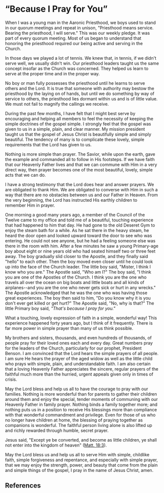 # “Because I Pray for You”

When I was a young man in the Aaronic Priesthood, we boys used to stand in our
quorum meetings and repeat in unison, "Priesthood means service. Bearing the
priesthood, I will serve." This was our weekly pledge. It was part of every
quorum meeting. Most of us began to understand that honoring the priesthood
required our being active and serving in the Church.

In those days we played a lot of tennis. We knew that, in tennis, if we didn't
serve well, we usually didn't win. Our priesthood leaders taught us the same
concept insofar as the Church was concerned. They helped us learn to serve at
the proper time and in the proper way.

No boy or man fully possesses the priesthood until he learns to serve others
and the Lord. It is true that someone with authority may bestow the priesthood
by the laying on of hands, but until we do something by way of service to
others, the priesthood lies dormant within us and is of little value. We must
not fail to magnify the callings we receive.

During the past few months, I have felt that I might best serve by encouraging
and helping all members to feel the necessity of keeping the simple doctrines
of the gospel simple. I strongly feel that the gospel was given to us in a
simple, plain, and clear manner. My mission president taught us that the
gospel of Jesus Christ is beautifully simple and simply beautiful. The
tendency of many is to complicate these lovely, simple requirements that the
Lord has given to us.

Nothing is more simple than prayer. The Savior, while upon the earth, gave the
example and commanded all to follow in His footsteps. If we have faith that
our Heavenly Father lives and that we can commune with Him in a very direct
way, then prayer becomes one of the most beautiful, lovely, simple acts that
we can do.

I have a strong testimony that the Lord does hear and answer prayers. We are
obligated to thank Him. We are obligated to converse with Him in such a way
that there are no obstacles between us and our Father in Heaven. From the very
beginning, the Lord has instructed His earthly children to remember Him in
prayer.

One morning a good many years ago, a member of the Council of the Twelve came
to my office and told me of a beautiful, touching experience that had happened
to him that day. He had gone to the old Deseret Gym to enjoy the steam bath
for a while. As he sat there in the heavy steam, he heard the door open and
looked upward toward the door to see who was entering. He could not see
anyone, but he had a feeling someone else was there in the room with him.
After a few minutes he saw a young Primary-age boy about eight or nine years
old who had seated himself two or three feet away. The boy gradually slid
closer to the Apostle, and they finally said "hello" to each other. Then the
boy moved even closer until he could look up into the face of the Church
leader. The little boy said, "Mister, I think I know who you are." The Apostle
said, "Who am I?" The boy said, "I think you are one of the Apostles of the
Church. I think you are the one who travels all over the ocean on big boats
and little boats and all kinds of airplanes--and you are the one who never
gets sick or hurt in any wrecks." The Apostle acknowledged that he was the one
who was having those great experiences. The boy then said to him, "Do you know
why it is you don't ever get killed or get hurt?" The Apostle said, "No, why
is that?" The little Primary boy said, _"That's because I pray for you."_

What a touching, lovely expression of faith in a simple, wonderful way! This
experience happened forty years ago, but I think of it frequently. There is
far more power in simple prayer than many of us think possible.

My brothers and sisters, thousands, and even hundreds of thousands, of people
pray for their loved ones each and every day. Great numbers pray for the
leaders of the Church, particularly for our prophet, President Benson. I am
convinced that the Lord hears the simple prayers of all people. I am sure He
hears the prayer of the aged widow as well as the little child who prays with
simple, plain, and understandable faith. I am also certain that a loving
Heavenly Father appreciates the sincere, regular prayers of the faithful much
more than the hurried, urgent appeals given only in times of crisis.

May the Lord bless and help us all to have the courage to pray with our
families. Nothing is more wonderful than for parents to gather their children
around them and enjoy the special, tender moments of communing with our
Heavenly Father in family prayer. Nothing binds a family together more; and
nothing puts us in a position to receive His blessings more than compliance
with that wonderful commandment and privilege. Even for those of us who no
longer have children at home, the blessing of praying together as companions
is wonderful. The faithful person living alone is also lifted up and richly
rewarded through humble, secret prayer.

Jesus said, "Except ye be converted, and become as little children, ye shall
not enter into the kingdom of heaven" ([Matt.
18:3](/scriptures/nt/matt/18.3?lang=eng#2)).

May the Lord bless us and help us all to serve Him with simple, childlike
faith, simple forgiveness and repentance, and especially with simple prayer,
that we may enjoy the strength, power, and beauty that come from the plain and
simple things of the gospel, I pray in the name of Jesus Christ, amen.

## References

